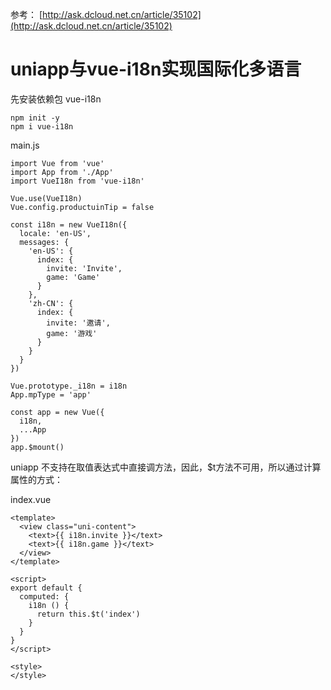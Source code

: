 
参考： [http://ask.dcloud.net.cn/article/35102](http://ask.dcloud.net.cn/article/35102)



# uniapp与vue-i18n实现国际化多语言

先安装依赖包 vue-i18n
```
npm init -y
npm i vue-i18n
```

main.js
```
import Vue from 'vue'
import App from './App'
import VueI18n from 'vue-i18n'

Vue.use(VueI18n)
Vue.config.productuinTip = false

const i18n = new VueI18n({
  locale: 'en-US',
  messages: {
    'en-US': {
      index: {
        invite: 'Invite',
        game: 'Game'
      }
    },
    'zh-CN': {
      index: {
        invite: '邀请',
        game: '游戏'
      }
    }
  }
})

Vue.prototype._i18n = i18n
App.mpType = 'app'

const app = new Vue({
  i18n,
  ...App
})
app.$mount()
```

uniapp 不支持在取值表达式中直接调方法，因此，$t方法不可用，所以通过计算属性的方式：

index.vue
```
<template>
  <view class="uni-content">
    <text>{{ i18n.invite }}</text>
    <text>{{ i18n.game }}</text>
  </view>
</template>

<script>
export default {
  computed: {
    i18n () {
      return this.$t('index')
    }
  }
}
</script>

<style>
</style>
```